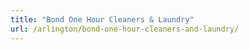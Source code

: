 ```yaml
---
title: "Bond One Hour Cleaners & Laundry"
url: /arlington/bond-one-hour-cleaners-and-laundry/
---
```


